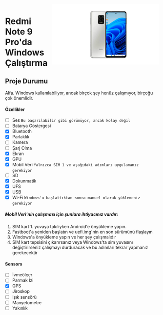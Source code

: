 <img align="right" src="https://github.com/Rubanoxd/Port-Windows-11-redmi-note-9_pro/blob/main/Miatoll.png" width="350" alt="Redmi Note 9 Pro Üzerinde Windows 11 Çalıştırma">


# Redmi Note 9 Pro'da Windows Çalıştırma

## Proje Durumu

Alfa. Windows kullanılabiliyor, ancak birçok şey henüz çalışmıyor, birçoğu çok önemlidir.

#### Özellikler

- [ ] Ses ```Bu başarılabilir gibi görünüyor, ancak kolay değil```
- [ ] Batarya Göstergesi
- [x] Bluetooth 
- [X] Parlaklık
- [ ] Kamera
- [ ] Şarj Olma 
- [x] Ekran
- [x] GPU
- [x] Mobil Veri ``Yalnızca SIM 1 ve aşağıdaki adımları uygulamanız gerekiyor`` 
- [ ] SD 
- [X] Dokunmatik
- [x] UFS
- [x] USB
- [x] Wi-Fi ```Windows'u başlattıktan sonra manuel olarak yüklemeniz gerekiyor```

##### Mobil Veri'nin çalışması için şunlara ihtiyacınız vardır:
1. SIM kart 1. yuvaya takılıyken Android'e önyükleme yapın.
2. Fastboot'a yeniden başlatın ve uefi.img'nin en son sürümünü flaşlayın
3. Windows'a önyükleme yapın ve her şey çalışmalıdır
4. SIM kart tepsisini çıkarırsanız veya Windows'ta sim yuvasını değiştirirseniz çalışmayı durduracak ve bu adımları tekrar yapmanız gerekecektir

#### Sensors
- [ ] İvmeölçer
- [ ] Parmak İzi
- [x] GPS
- [ ] Jiroskop
- [ ] Işık sensörü
- [ ] Manyetometre
- [ ] Yakınlık
